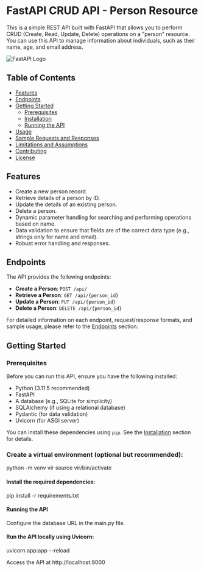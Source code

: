 # FastAPI CRUD API - Person Resource

This is a simple REST API built with FastAPI that allows you to perform CRUD (Create, Read, Update, Delete) operations on a "person" resource. You can use this API to manage information about individuals, such as their name, age, and email address.

![FastAPI Logo](https://fastapi.tiangolo.com/img/logo-margin/logo-teal.png)

## Table of Contents

- [Features](#features)
- [Endpoints](#endpoints)
- [Getting Started](#getting-started)
  - [Prerequisites](#prerequisites)
  - [Installation](#installation)
  - [Running the API](#running-the-api)
- [Usage](#usage)
- [Sample Requests and Responses](#sample-requests-and-responses)
- [Limitations and Assumptions](#limitations-and-assumptions)
- [Contributing](#contributing)
- [License](#license)

## Features

- Create a new person record.
- Retrieve details of a person by ID.
- Update the details of an existing person.
- Delete a person.
- Dynamic parameter handling for searching and performing operations based on name.
- Data validation to ensure that fields are of the correct data type (e.g., strings only for name and email).
- Robust error handling and responses.

## Endpoints

The API provides the following endpoints:

- **Create a Person**: `POST /api/`
- **Retrieve a Person**: `GET /api/{person_id}`
- **Update a Person**: `PUT /api/{person_id}`
- **Delete a Person**: `DELETE /api/{person_id}`

For detailed information on each endpoint, request/response formats, and sample usage, please refer to the [Endpoints](#endpoints) section.

## Getting Started

### Prerequisites

Before you can run this API, ensure you have the following installed:

- Python (3.11.5 recommended)
- FastAPI
- A database (e.g., SQLite for simplicity)
- SQLAlchemy (if using a relational database)
- Pydantic (for data validation)
- Uvicorn (for ASGI server)

You can install these dependencies using `pip`. See the [Installation](#installation) section for details.

### Create a virtual environment (optional but recommended):

python -m venv vir
source vir/bin/activate  

#### Install the required dependencies:

pip install -r requirements.txt

#### Running the API
Configure the database URL in the main.py file.

#### Run the API locally using Uvicorn:

uvicorn app:app --reload

Access the API at http://localhost:8000